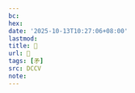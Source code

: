 ```yaml
---
bc:
hex:
date: '2025-10-13T10:27:06+08:00'
lastmod:
title: 􀹻
url: 􀹻
tags: [矛]
src: DCCV
note:
---
```

